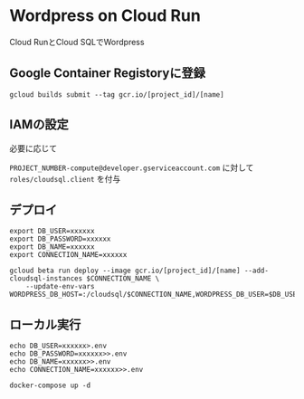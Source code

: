 # Wordpress on Cloud Run

Cloud RunとCloud SQLでWordpress

## Google Container Registoryに登録

```
gcloud builds submit --tag gcr.io/[project_id]/[name]
```

## IAMの設定

必要に応じて  

`PROJECT_NUMBER-compute@developer.gserviceaccount.com` に対して `roles/cloudsql.client` を付与

## デプロイ

```
export DB_USER=xxxxxx
export DB_PASSWORD=xxxxxx
export DB_NAME=xxxxxx
export CONNECTION_NAME=xxxxxx

gcloud beta run deploy --image gcr.io/[project_id]/[name] --add-cloudsql-instances $CONNECTION_NAME \
    --update-env-vars WORDPRESS_DB_HOST=:/cloudsql/$CONNECTION_NAME,WORDPRESS_DB_USER=$DB_USER,WORDPRESS_DB_PASSWORD=$DB_PASSWORD,WORDPRESS_DB_NAME=$DB_NAME
```

## ローカル実行

```
echo DB_USER=xxxxxx>.env
echo DB_PASSWORD=xxxxxx>>.env
echo DB_NAME=xxxxxx>>.env
echo CONNECTION_NAME=xxxxxx>>.env

docker-compose up -d
```

